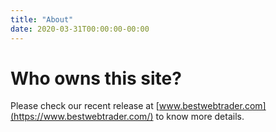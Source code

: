 ```yaml
---
title: "About"
date: 2020-03-31T00:00:00-00:00
---
```


# Who owns this site?

Please check our recent release at [www.bestwebtrader.com](https://www.bestwebtrader.com/) to know more details.
